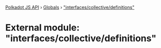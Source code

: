 [Polkadot JS API](../README.md) › [Globals](../globals.md) › ["interfaces/collective/definitions"](_interfaces_collective_definitions_.md)

# External module: "interfaces/collective/definitions"


